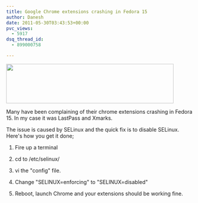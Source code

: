```yaml
---
title: Google Chrome extensions crashing in Fedora 15
author: Danesh
date: 2011-05-30T03:43:53+00:00
pvc_views:
  - 5917
dsq_thread_id:
  - 899000758

---
```

<img loading="lazy" class="alignnone size-medium wp-image-2271" title="chrome-error-f15" src="/wp-content/uploads/2011/05/chrome-error-f15-450x106.png" alt="" width="450" height="106" srcset="/wp-content/uploads/2011/05/chrome-error-f15-450x106.png 450w, /wp-content/uploads/2011/05/chrome-error-f15.png 767w" sizes="(max-width: 450px) 100vw, 450px" />

Many have been complaining of their chrome extensions crashing in Fedora 15. In my case it was LastPass and Xmarks.

The issue is caused by SELinux and the quick fix is to disable SELinux. Here's how you get it done;

1. Fire up a terminal

2. cd to /etc/selinux/

3. vi the "config" file.

4. Change "SELINUX=enforcing" to "SELINUX=disabled"

5. Reboot, launch Chrome and your extensions should be working fine.